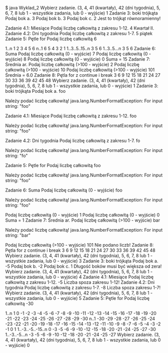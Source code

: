$ java Wyklad_2 
Wybierz zadanie. (3, 4, 41 (kwartały), 42 (dni tygodnia), 5, 6, 7, 8 lub 1 - wszystkie zadania, lub 0 - wyjście)
1
Zadanie 3: boki trójkąta
Podaj bok a.
3
Podaj bok b.
3
Podaj bok c.
2
Jest to trójkąt równoramienny!

Zadanie 4.1: Miesiące
Podaj liczbę całkowitą z zakresu 1-12.
4
Kwartał II.
Zadanie 4.2: Dni tygodnia
Podaj liczbę całkowitą z zakresu 1-7.
5
piątek
Zadanie 5: Pętle for
Podaj liczbę całkowitą
6

1..n
1
2
3
4
5
6
n..1
6
5
4
3
2
1
1..3..5..15..n
3
5
6
1..3..5...n
3
5
6
Zadanie 6: Suma
Podaj liczbę całkowitą (0 - wyjście)
7
Podaj liczbę całkowitą (0 - wyjście)
8
Podaj liczbę całkowitą (0 - wyjście)
0
Suma = 15
Zadanie 7: Średnia ar.
Podaj liczbę całkowitą (>100 - wyjście)
2
Podaj liczbę całkowitą (>100 - wyjście)
10
Podaj liczbę całkowitą (>100 - wyjście)
101
Średnia = 6.0
Zadanie 8: Pętla for z continue i break
3
6
9
12
15
18
21
24
27
30
33
36
39
42
45
48
Wybierz zadanie. (3, 4, 41 (kwartały), 42 (dni tygodnia), 5, 6, 7, 8 lub 1 - wszystkie zadania, lub 0 - wyjście)
1
Zadanie 3: boki trójkąta
Podaj bok a.
foo

Należy podać liczbę całkowitą!
java.lang.NumberFormatException: For input string: "foo"

Zadanie 4.1: Miesiące
Podaj liczbę całkowitą z zakresu 1-12.
foo

Należy podać liczbę całkowitą!
java.lang.NumberFormatException: For input string: "foo"

Zadanie 4.2: Dni tygodnia
Podaj liczbę całkowitą z zakresu 1-7.
fo

Należy podać liczbę całkowitą!
java.lang.NumberFormatException: For input string: "fo"

Zadanie 5: Pętle for
Podaj liczbę całkowitą
foo


Należy podać liczbę całkowitą!
java.lang.NumberFormatException: For input string: "foo"

Zadanie 6: Suma
Podaj liczbę całkowitą (0 - wyjście)
foo

Należy podać liczbę całkowitą!
java.lang.NumberFormatException: For input string: "foo"

Podaj liczbę całkowitą (0 - wyjście)
1
Podaj liczbę całkowitą (0 - wyjście)
0
Suma = 1
Zadanie 7: Średnia ar.
Podaj liczbę całkowitą (>100 - wyjście)
bar

Należy podać liczbę całkowitą!
java.lang.NumberFormatException: For input string: "bar"

Podaj liczbę całkowitą (>100 - wyjście)
101
Nie podano liczb!
Zadanie 8: Pętla for z continue i break
3
6
9
12
15
18
21
24
27
30
33
36
39
42
45
48
Wybierz zadanie. (3, 4, 41 (kwartały), 42 (dni tygodnia), 5, 6, 7, 8 lub 1 - wszystkie zadania, lub 0 - wyjście)
3
Zadanie 3: boki trójkąta
Podaj bok a.
-5
Podaj bok b.
-2
Podaj bok c.
1
Długość boków musi być większa od zera!
Wybierz zadanie. (3, 4, 41 (kwartały), 42 (dni tygodnia), 5, 6, 7, 8 lub 1 - wszystkie zadania, lub 0 - wyjście)
4
Zadanie 4.1: Miesiące
Podaj liczbę całkowitą z zakresu 1-12.
-5
Liczba spoza zakresu 1-12!
Zadanie 4.2: Dni tygodnia
Podaj liczbę całkowitą z zakresu 1-7.
-8
Liczba spoza zakresu 1-7!
Wybierz zadanie. (3, 4, 41 (kwartały), 42 (dni tygodnia), 5, 6, 7, 8 lub 1 - wszystkie zadania, lub 0 - wyjście)
5
Zadanie 5: Pętle for
Podaj liczbę całkowitą
-30

1..n
1
0
-1
-2
-3
-4
-5
-6
-7
-8
-9
-10
-11
-12
-13
-14
-15
-16
-17
-18
-19
-20
-21
-22
-23
-24
-25
-26
-27
-28
-29
-30
n..1
-30
-29
-28
-27
-26
-25
-24
-23
-22
-21
-20
-19
-18
-17
-16
-15
-14
-13
-12
-11
-10
-9
-8
-7
-6
-5
-4
-3
-2
-1
0
1
1..-3..-5..-15..n
0
-3
-5
-6
-9
-10
-12
-15
-18
-20
-21
-24
-25
-27
-30
1..-3..-5...n
-3
-5
-6
-9
-10
-12
-18
-20
-21
-24
-25
-27
Wybierz zadanie. (3, 4, 41 (kwartały), 42 (dni tygodnia), 5, 6, 7, 8 lub 1 - wszystkie zadania, lub 0 - wyjście)
0

